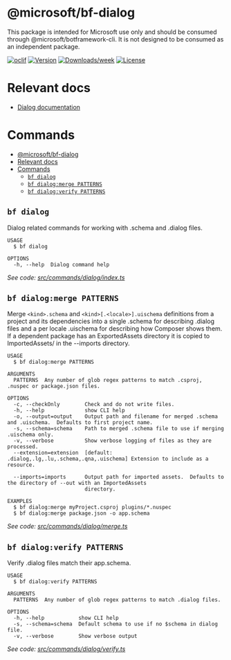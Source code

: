 @microsoft/bf-dialog
====================

This package is intended for Microsoft use only and should be consumed through @microsoft/botframework-cli. It is not designed to be consumed as an independent package.

[![oclif](https://img.shields.io/badge/cli-oclif-brightgreen.svg)](https://oclif.io)
[![Version](https://img.shields.io/npm/v/@microsoft/bf-dialog.svg)](https://npmjs.org/package/@microsoft/bf-dialog)
[​![Downloads/week](https://img.shields.io/npm/dw/@microsoft/bf-dialog.svg)](https://npmjs.org/package/@microsoft/bf-dialog)
[![License](https://img.shields.io/npm/l/@microsoft/bf-dialog.svg)](https://github.com/microsoft/botframework-cli/blob/master/package.json)

# Relevant docs
- [Dialog documentation](https://github.com/microsoft/botframework-cli/tree/master/packages/dialog/docs/readme.md)

# Commands
<!-- commands -->
- [@microsoft/bf-dialog](#microsoftbf-dialog)
- [Relevant docs](#relevant-docs)
- [Commands](#commands)
  - [`bf dialog`](#bf-dialog)
  - [`bf dialog:merge PATTERNS`](#bf-dialogmerge-patterns)
  - [`bf dialog:verify PATTERNS`](#bf-dialogverify-patterns)

## `bf dialog`

Dialog related commands for working with .schema and .dialog files.

```
USAGE
  $ bf dialog

OPTIONS
  -h, --help  Dialog command help
```

_See code: [src/commands/dialog/index.ts](https://github.com/microsoft/botframework-cli/tree/master/packages/dialog/blob/v1.0.0/src/commands/dialog/index.ts)_

## `bf dialog:merge PATTERNS`

Merge `<kind>.schema` and `<kind>[.<locale>].uischema` definitions from a project and its dependencies into a single .schema for describing .dialog files and a per locale .uischema for describing how Composer shows them.  If a dependent package has an ExportedAssets directory it is copied to ImportedAssets/<package> in the --imports directory.

```
USAGE
  $ bf dialog:merge PATTERNS

ARGUMENTS
  PATTERNS  Any number of glob regex patterns to match .csproj, .nuspec or package.json files.

OPTIONS
  -c, --checkOnly        Check and do not write files.
  -h, --help             show CLI help
  -o, --output=output    Output path and filename for merged .schema and .uischema.  Defaults to first project name.
  -s, --schema=schema    Path to merged .schema file to use if merging .uischema only.
  -v, --verbose          Show verbose logging of files as they are processed.
  --extension=extension  [default: .dialog,.lg,.lu,.schema,.qna,.uischema] Extension to include as a resource.

  --imports=imports      Output path for imported assets.  Defaults to the directory of --out with an ImportedAssets
                         directory.

EXAMPLES
  $ bf dialog:merge myProject.csproj plugins/*.nuspec
  $ bf dialog:merge package.json -o app.schema
```

_See code: [src/commands/dialog/merge.ts](https://github.com/microsoft/botframework-cli/tree/master/packages/dialog/blob/v1.0.0/src/commands/dialog/merge.ts)_

## `bf dialog:verify PATTERNS`

Verify .dialog files match their app.schema.

```
USAGE
  $ bf dialog:verify PATTERNS

ARGUMENTS
  PATTERNS  Any number of glob regex patterns to match .dialog files.

OPTIONS
  -h, --help           show CLI help
  -s, --schema=schema  Default schema to use if no $schema in dialog file.
  -v, --verbose        Show verbose output
```

_See code: [src/commands/dialog/verify.ts](https://github.com/microsoft/botframework-cli/tree/master/packages/dialog/blob/v1.0.0/src/commands/dialog/verify.ts)_
<!-- commandsstop -->
